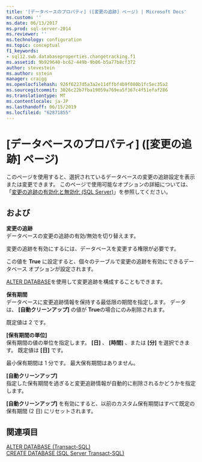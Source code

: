 ```yaml
---
title: '[データベースのプロパティ] ([変更の追跡] ページ) | Microsoft Docs'
ms.custom: ''
ms.date: 06/13/2017
ms.prod: sql-server-2014
ms.reviewer: ''
ms.technology: configuration
ms.topic: conceptual
f1_keywords:
- sql12.swb.databaseproperties.changetracking.f1
ms.assetid: 9b929640-bc62-449b-9b06-b5a77b8cf372
author: stevestein
ms.author: sstein
manager: craigg
ms.openlocfilehash: 926f6227d5a3a2e11dffbf4b9f080b1fc5ec35a2
ms.sourcegitcommit: 3026c22b7fba19059a769ea5f367c4f51efaf286
ms.translationtype: MT
ms.contentlocale: ja-JP
ms.lasthandoff: 06/15/2019
ms.locfileid: "62871855"
---
```

# <a name="database-properties-changetracking-page"></a>[データベースのプロパティ] \([変更の追跡] ページ)
  このページを使用すると、選択されているデータベースの変更の追跡設定を表示または変更できます。 このページで使用可能なオプションの詳細については、「[変更の追跡の有効化と無効化 &#40;SQL Server&#41;](../track-changes/enable-and-disable-change-tracking-sql-server.md)」を参照してください。  
  
## <a name="options"></a>および  
 **変更の追跡**  
 データベースの変更の追跡の有効/無効を切り替えます。  
  
 変更の追跡を有効にするには、データベースを変更する権限が必要です。  
  
 この値を **True** に設定すると、個々のテーブルで変更の追跡を有効にできるデータベース オプションが設定されます。  
  
 [ALTER DATABASE](/sql/t-sql/statements/alter-database-transact-sql)を使用して変更追跡を構成することもできます。  
  
 **保有期間**  
 データベースに変更追跡情報を保持する最低限の期間を指定します。 データは、 **[自動クリーンアップ]** の値が **True**の場合にのみ削除されます。  
  
 既定値は 2 です。  
  
 **[保有期間の単位]**  
 保有期間の値の単位を指定します。 **[日]** 、 **[時間]** 、または **[分]** を選択できます。 既定値は **[日]** です。  
  
 最小保有期間は 1 分です。 最大保有期間はありません。  
  
 **[自動クリーンアップ]**  
 指定した保有期間を過ぎると変更追跡情報が自動的に削除されるかどうかを指定します。  
  
 **[自動クリーンアップ]** を有効にすると、以前のカスタム保有期間はすべて既定の保有期間 (2 日) にリセットされます。  
  
## <a name="see-also"></a>関連項目  
 [ALTER DATABASE &#40;Transact-SQL&#41;](/sql/t-sql/statements/alter-database-transact-sql)   
 [CREATE DATABASE &#40;SQL Server Transact-SQL&#41;](/sql/t-sql/statements/create-database-sql-server-transact-sql)  
  
  
